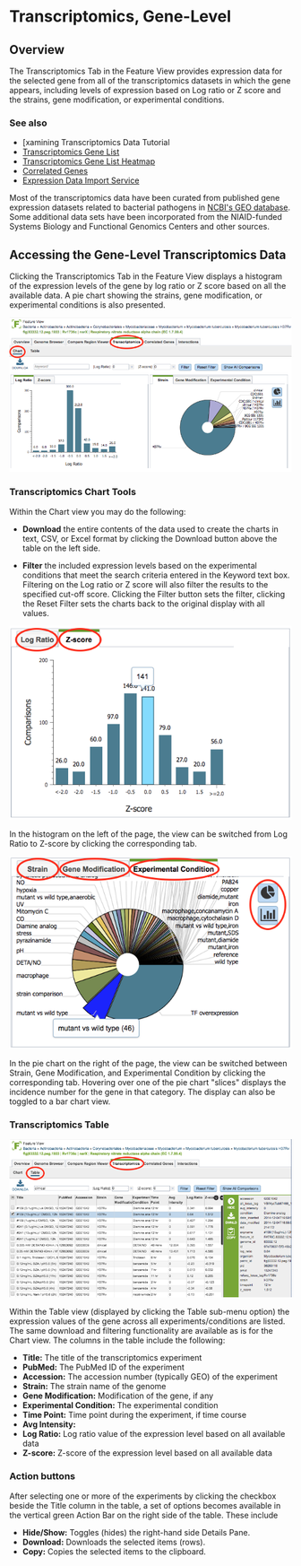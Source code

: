 # Transcriptomics, Gene-Level

## Overview
The Transcriptomics Tab in the Feature View provides expression data for the selected gene from all of the transcriptomics datasets in which the gene appears, including levels of expression based on Log ratio or Z score and the strains, gene modification, or experimental conditions. 

### See also
  * [xamining Transcriptomics Data Tutorial
  * [Transcriptomics Gene List](../organisms_taxon/transcriptomics_gene_list.html)
  * [Transcriptomics Gene List Heatmap](../organisms_taxon/transcriptomics_gene_heatmap.html)
  * [Correlated Genes](../organisms_gene/correlated_genes.html)
  * [Expression Data Import Service](../services/expression_data_import_service.html)

Most of the transcriptomics data have been curated from published gene expression datasets related to bacterial pathogens in [NCBI's GEO database](http://www.ncbi.nlm.nih.gov/geo/). Some additional data sets have been incorporated from the NIAID-funded Systems Biology and Functional Genomics Centers and other sources.

## Accessing the Gene-Level Transcriptomics Data
Clicking the Transcriptomics Tab in the Feature View displays a histogram of the expression levels of the gene by log ratio or Z score based on all the available data. A pie chart showing the strains, gene modification, or experimental conditions is also presented.

![Gene-Level Transcriptomics Charts](../images/transcriptomics_tab_gene_chart.png)
 
### Transcriptomics Chart Tools
Within the Chart view you may do the following:

* **Download** the entire contents of the data used to create the charts in text, CSV, or Excel format by clicking the Download button above the table on the left side.

* **Filter** the included expression levels based on the experimental conditions that meet the search criteria entered in the Keyword text box. Filtering on the Log ratio or Z score will also filter the results to the specified cut-off score. Clicking the Filter button sets the filter, clicking the Reset Filter sets the charts back to the original display with all values.

![Gene-Level Transcriptomics Histogram](../images/transcriptomics_gene_histogram.png)

In the histogram on the left of the page, the view can be switched from Log Ratio to Z-score by clicking the corresponding tab.

![Gene-Level Transcriptomics Pie Chart](../images/transcriptomics_gene_pie_chart.png)

In the pie chart on the right of the page, the view can be switched between Strain, Gene Modification, and Experimental Condition by clicking the corresponding tab. Hovering over one of the pie chart "slices" displays the incidence number for the gene in that category. The display can also be toggled to a bar chart view.

### Transcriptomics Table

![Gene-Level Transcriptomics Table](../images/transcriptomics_gene_table.png)

Within the Table view (displayed by clicking the Table sub-menu option) the expression values of the gene across all experiments/conditions are listed. The same download and filtering functionality are available as is for the Chart view. The columns in the table include the following: 

* **Title:** The title of the transcriptomics experiment
* **PubMed:** The PubMed ID of the experiment
* **Accession:** The accession number (typically GEO) of the experiment
* **Strain:** The strain name of the genome
* **Gene Modification:** Modification of the gene, if any
* **Experimental Condition:** The experimental condition
* **Time Point:** Time point during the experiment, if time course
* **Avg Intensity:** 
* **Log Ratio:** Log ratio value of the expression level based on all available data
* **Z-score:** Z-score of the expression level based on all available data
 
### Action buttons

After selecting one or more of the experiments by clicking the checkbox beside the Title column in the table, a set of options becomes available in the vertical green Action Bar on the right side of the table.  These include

* **Hide/Show:** Toggles (hides) the right-hand side Details Pane.
* **Download:**  Downloads the selected items (rows).
* **Copy:** Copies the selected items to the clipboard.

